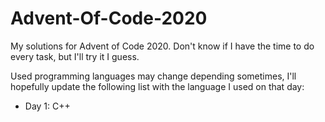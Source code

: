 # Advent-Of-Code-2020

My solutions for Advent of Code 2020.
Don't know if I have the time to do every task, but I'll try it I guess.

Used programming languages may change depending sometimes, I'll hopefully update the following list with the language I used on that day:

* Day 1: C++
